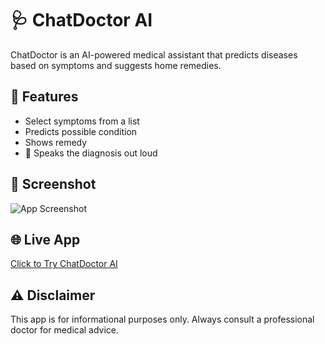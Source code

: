 # 🩺 ChatDoctor AI

ChatDoctor is an AI-powered medical assistant that predicts diseases based on symptoms and suggests home remedies.

## 🚀 Features
- Select symptoms from a list
- Predicts possible condition
- Shows remedy
- 🎤 Speaks the diagnosis out loud

## 📸 Screenshot
![App Screenshot](<img width="1363" height="875" alt="Screenshot 2025-07-20 155037" src="https://github.com/user-attachments/assets/4a6f90ba-bcd5-4691-b119-3781bc6ac7af" />
)

## 🌐 Live App
[Click to Try ChatDoctor AI](https://chatdoctor-yourname.streamlit.app/)

## ⚠️ Disclaimer
This app is for informational purposes only. Always consult a professional doctor for medical advice.

